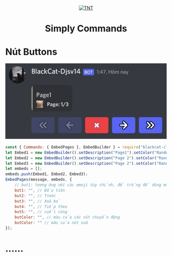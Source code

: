 <p align="center">
	<a href="https://www.facebook.com/BlackCat.2k3">
	<img src="https://statics.voz.tech/data/avatars/o/1093/1093136.jpg?1584167722" width = "200" alt="TNT">
	</a>
</p>

# <p align="center">Simply Commands</p>
# Nút Buttons
![Demo](https://raw.githubusercontent.com/VinhBot/BlackCat-Package/main/lib/Resources/Preview/pages.jpg)
```js
const { Commands: { EmbedPages }, EmbedBuilder } = require("blackcat-club");
let Embed1 = new EmbedBuilder().setDescription("Page1").setColor("Random")
let Embed2 = new EmbedBuilder().setDescription("Page 2").setColor("Random")
let Embed3 = new EmbedBuilder().setDescription("Page 2").setColor("Random")
let embeds = [];
embeds.push(Embed1, Embed2, Embed3);
EmbedPages(message, embeds, {
    // but1: tương ứng với các emoji tùy chỉnh, để trống để dùng emoji mặc định
    but1: "", // Đầu tiên
    but2: "", // Trước
    but3: "", // Xoá bỏ
    but4: "", // Tiếp theo
    but5: "", // cuối cùng
    butColor: "", // màu của các nút chuyển động
    butColor: "" // màu của nút xoá
});
```
# ......